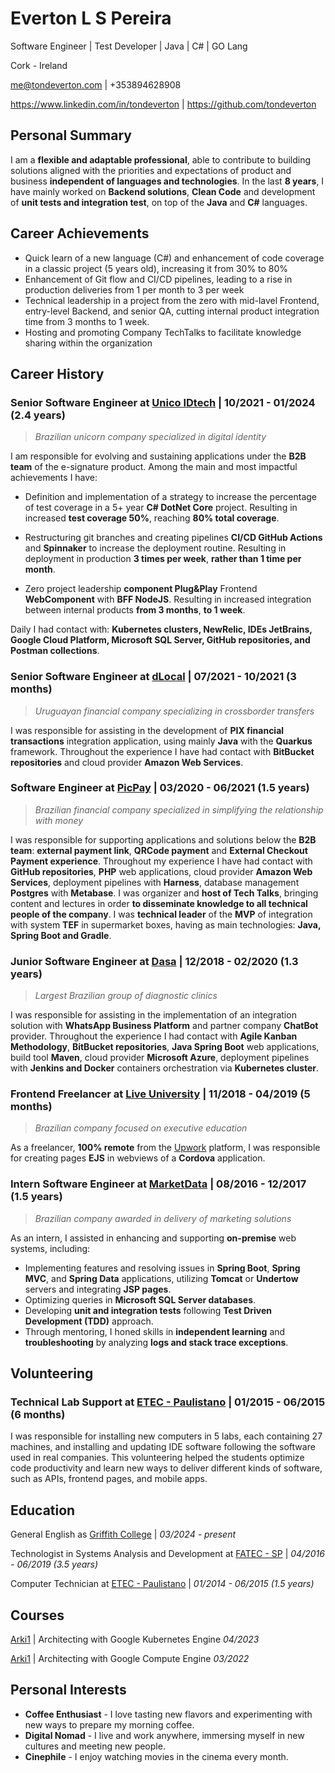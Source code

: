 # Everton L S Pereira

Software Engineer | Test Developer | Java | C# | GO Lang

Cork - Ireland

me@tondeverton.com | +353894628908

https://www.linkedin.com/in/tondeverton | https://github.com/tondeverton

## Personal Summary

I am a **flexible and adaptable professional**, able to contribute to building solutions aligned with the priorities and expectations of product and business **independent of languages and technologies**. In the last **8 years**, I have mainly worked on **Backend solutions**, **Clean Code** and development of **unit tests and integration test**, on top of the **Java** and **C#** languages.

## Career Achievements

* Quick learn of a new language (C#) and enhancement of code coverage in a classic project (5 years old), increasing it from 30% to 80%
* Enhancement of Git flow and CI/CD pipelines, leading to a rise in production deliveries from 1 per month to 3 per week
* Technical leadership in a project from the zero with mid-lavel Frontend, entry-level Backend, and senior QA, cutting internal product integration time from 3 months to 1 week.
* Hosting and promoting Company TechTalks to facilitate knowledge sharing within the organization

## Career History

### Senior Software Engineer at [Unico IDtech](https://www.linkedin.com/company/unicoidtech/) | 10/2021 - 01/2024 (2.4 years)
> *Brazilian unicorn company specialized in digital identity*

I am responsible for evolving and sustaining applications under the **B2B team** of the e-signature product. Among the main and most impactful achievements I have:

* Definition and implementation of a strategy to increase the percentage of test coverage in
a 5+ year **C# DotNet Core** project. Resulting in increased **test coverage 50%**, reaching **80% total coverage**.

* Restructuring git branches and creating pipelines **CI/CD GitHub Actions** and **Spinnaker** to increase the deployment routine. Resulting in deployment in production **3 times per week**, **rather than 1 time per month**.

* Zero project leadership **component Plug&Play** Frontend **WebComponent** with **BFF NodeJS**. Resulting in increased integration between internal products **from 3 months**, **to 1 week**.

Daily I had contact with: **Kubernetes clusters, NewRelic, IDEs JetBrains, Google Cloud Platform, Microsoft SQL Server, GitHub repositories, and Postman collections**.

### Senior Software Engineer at [dLocal](https://www.linkedin.com/company/dlocal/) | 07/2021 - 10/2021 (3 months)
> *Uruguayan financial company specializing in crossborder transfers*

I was responsible for assisting in the development of **PIX financial transactions** integration application, using mainly **Java** with the **Quarkus** framework. Throughout the experience I have had contact with **BitBucket repositories** and cloud provider
**Amazon Web Services**.

### Software Engineer at [PicPay](https://www.linkedin.com/company/picpay/) | 03/2020 - 06/2021 (1.5 years)
> *Brazilian financial company specialized in simplifying the relationship with money*

I was responsible for supporting applications and solutions below the **B2B team**: **external payment link**, **QRCode payment** and **External Checkout Payment experience**. Throughout my experience I have had contact with **GitHub repositories**, **PHP** web applications, cloud provider **Amazon Web Services**, deployment pipelines with **Harness**, database management **Postgres** with **Metabase**. I was organizer and **host of Tech Talks**, bringing content and lectures in order **to disseminate knowledge to all technical people of the company**. I was **technical leader** of the **MVP** of integration with system **TEF** in supermarket boxes, having as main technologies: **Java, Spring Boot and Gradle**.

### Junior Software Engineer at [Dasa](https://www.linkedin.com/company/dasa/) | 12/2018 - 02/2020 (1.3 years)
> *Largest Brazilian group of diagnostic clinics*

I was responsible for assisting in the implementation of an integration solution with **WhatsApp Business Platform** and partner company **ChatBot** provider. Throughout the experience I had contact with **Agile Kanban Methodology**, **BitBucket repositories**, **Java Spring Boot** web applications, build tool **Maven**, cloud provider **Microsoft Azure**, deployment pipelines with **Jenkins and Docker** containers orchestration via **Kubernetes cluster**.

### Frontend Freelancer at [Live University](https://www.linkedin.com/school/liveuuniversity/) | 11/2018 - 04/2019 (5 months)
> *Brazilian company focused on executive education*

As a freelancer, **100% remote** from the [Upwork](https://www.upwork.com/) platform, I was responsible for creating pages **EJS** in webviews of a **Cordova** application.

### Intern Software Engineer at [MarketData](https://www.linkedin.com/company/marketdata/) | 08/2016 - 12/2017 (1.5 years)
> *Brazilian company awarded in delivery of marketing solutions*

As an intern, I assisted in enhancing and supporting **on-premise** web systems, including:

* Implementing features and resolving issues in **Spring Boot**, **Spring MVC**, and **Spring Data** applications, utilizing **Tomcat** or **Undertow** servers and integrating **JSP pages**.
* Optimizing queries in **Microsoft SQL Server databases**.
* Developing **unit and integration tests** following **Test Driven Development (TDD)** approach.
* Through mentoring, I honed skills in **independent learning** and **troubleshooting** by analyzing **logs and stack trace exceptions**.

## Volunteering

### Technical Lab Support at [ETEC - Paulistano](https://www.linkedin.com/school/etecsp/) | 01/2015 - 06/2015 (6 months)

I was responsible for installing new computers in 5 labs, each containing 27 machines, and installing and updating IDE software following the software used in real companies. This volunteering helped the students optimize code productivity and learn new ways to deliver different kinds of software, such as APIs, frontend pages, and mobile apps.

<!-- ## Languages

**English**: Professional (B2 Business)

**Spanish**: Elementary Proficiency

**Portuguese**: Native -->

## Education

General English as [Griffith College](https://www.griffith.ie/) | *03/2024 - present*

Technologist in Systems Analysis and Development at [FATEC - SP](https://www.linkedin.com/school/faculdade-de-tecnologia-de-s%C3%A3o-paulo-fatec-sp/) |  *04/2016 - 06/2019 (3.5 years)*

Computer Technician at [ETEC - Paulistano](https://www.linkedin.com/school/etecsp/) |  *01/2014 - 06/2015 (1.5 years)*

## Courses

[Arki1](https://www.linkedin.com/company/arki1/) | Architecting with Google Kubernetes Engine *04/2023*

[Arki1](https://www.linkedin.com/company/arki1/) | Architecting with Google Compute Engine *03/2022*

## Personal Interests

* **Coffee Enthusiast** - I love tasting new flavors and experimenting with new ways to prepare my morning coffee.
* **Digital Nomad** - I live and work anywhere, immersing myself in new cultures and meeting new people.
* **Cinephile** - I enjoy watching movies in the cinema every month.
